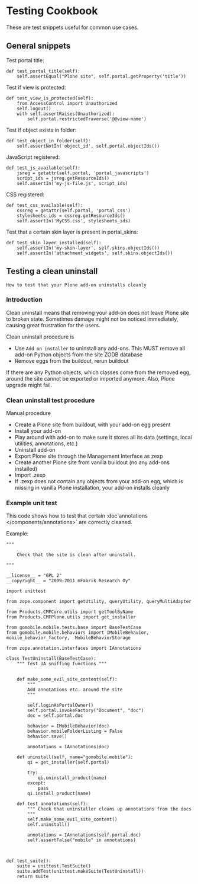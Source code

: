 # Testing Cookbook

These are test snippets useful for common use cases.

## General snippets

Test portal title:

```
def test_portal_title(self):
    self.assertEqual("Plone site", self.portal.getProperty('title'))
```

Test if view is protected:

```
def test_view_is_protected(self):
    from AccessControl import Unauthorized
    self.logout()
    with self.assertRaises(Unauthorized):
        self.portal.restrictedTraverse('@@view-name')
```

Test if object exists in folder:

```
def test_object_in_folder(self):
    self.assertNotIn('object_id', self.portal.objectIds())
```

JavaScript registered:

```
def test_js_available(self):
    jsreg = getattr(self.portal, 'portal_javascripts')
    script_ids = jsreg.getResourceIds()
    self.assertIn('my-js-file.js', script_ids)
```

CSS registered:

```
def test_css_available(self):
    cssreg = getattr(self.portal, 'portal_css')
    stylesheets_ids = cssreg.getResourceIds()
    self.assertIn('MyCSS.css', stylesheets_ids)
```

Test that a certain skin layer is present in portal_skins:

```
def test_skin_layer_installed(self):
    self.assertIn('my-skin-layer', self.skins.objectIds())
    self.assertIn('attachment_widgets', self.skins.objectIds())
```

## Testing a clean uninstall

```{admonition} Description
How to test that your Plone add-on uninstalls cleanly
```

### Introduction

Clean uninstall means that removing your add-on does not leave Plone site to broken state.
Sometimes damage might not be noticed immediately, causing great frustration for the users.

Clean uninstall procedure is

- Use `Add on installer` to uninstall any add-ons. This MUST remove
  all add-on Python objects from the site ZODB database
- Remove eggs from the buildout, rerun buildout

If there are any Python objects, which classes come from the removed
egg, around the site cannot be exported or imported anymore. Also,
Plone upgrade might fail.

### Clean uninstall test procedure

Manual procedure

- Create a Plone site from buildout, with your add-on egg present
- Install your add-on
- Play around with add-on to make sure it stores all its data (settings, local utilities,
  annotations, etc.)
- Uninstall add-on
- Export Plone site through the Management Interface as zexp
- Create another Plone site from vanilla buildout (no any add-ons installed)
- Import .zexp
- If .zexp does not contain any objects from your add-on egg, which is missing in vanilla
  Plone installation, your add-on installs cleanly

### Example unit test

This code shows how to test that certain :doc\`annotations \</components/annotations>\`
are correctly cleaned.

Example:

```
"""

    Check that the site is clean after uninstall.

"""

__license__ = "GPL 2"
__copyright__ = "2009-2011 mFabrik Research Oy"

import unittest

from zope.component import getUtility, queryUtility, queryMultiAdapter

from Products.CMFCore.utils import getToolByName
from Products.CMFPlone.utils import get_installer

from gomobile.mobile.tests.base import BaseTestCase
from gomobile.mobile.behaviors import IMobileBehavior, mobile_behavior_factory,  MobileBehaviorStorage

from zope.annotation.interfaces import IAnnotations

class TestUninstall(BaseTestCase):
    """ Test UA sniffing functions """


    def make_some_evil_site_content(self):
        """
        Add annotations etc. around the site
        """

        self.loginAsPortalOwner()
        self.portal.invokeFactory("Document", "doc")
        doc = self.portal.doc

        behavior = IMobileBehavior(doc)
        behavior.mobileFolderListing = False
        behavior.save()

        annotations = IAnnotations(doc)

    def uninstall(self, name="gomobile.mobile"):
        qi = get_installer(self.portal)

        try:
            qi.uninstall_product(name)
        except:
            pass
        qi.install_product(name)

    def test_annotations(self):
        """ Check that uninstaller cleans up annotations from the docs
        """
        self.make_some_evil_site_content()
        self.uninstall()

        annotations = IAnnotations(self.portal.doc)
        self.assertFalse("mobile" in annotations)



def test_suite():
    suite = unittest.TestSuite()
    suite.addTest(unittest.makeSuite(TestUninstall))
    return suite
```
